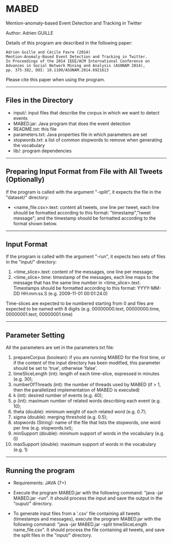 MABED
=====

Mention-anomaly-based Event Detection and Tracking in Twitter

Author: Adrien GUILLE

Details of this program are described in the following paper:

	Adrien Guille and Cécile Favre (2014) 
	Mention-Anomaly-Based Event Detection and Tracking in Twitter.
	In Proceedings of the 2014 IEEE/ACM International Conference on
	Advances in Social Network Mining and Analysis (ASONAM 2014),
	pp. 375-382, DOI: 10.1109/ASONAM.2014.6921613

Please cite this paper when using the program.

----------------------
Files in the Directory
----------------------

- input/: input files that describe the corpus in which we want to detect events
- MABED.jar: Java program that does the event detection
- README.txt: this file
- parameters.txt: Java properties file in which parameters are set
- stopwords.txt: a list of common stopwords to remove when generating the vocabulary
- lib/: program dependencies

------------
Preparing Input Format from File with All Tweets (Optionally)
------------

If the program is called with the argument "-split", it expects the file in the "dataset/" directory:

- <name_file.csv>.text: content all tweets, one line per tweet, each line should be formatted according to this format: "timestamp","tweet message"; and the timestamp should be formatted according to the format shown below.

------------
Input Format
------------

If the program is called with the argument "-run", it expects two sets of files in the "input/" directory:

1. <time_slice>.text: content of the messages, one line per message;
2. <time_slice>.time: timestamp of the messages, each line maps to the message that has the same line number in <time_slice>.text. Timestamps should be formatted according to this format: YYYY-MM-DD HH:mm:ss.S (e.g. 2009-11-01 00:01:24.0)

Time-slices are expected to be numbered starting from 0 and files are expected to be named with 8 digits (e.g. 00000000.text, 00000000.time, 00000001.text, 00000001.time) 

-----------------
Parameter Setting
-----------------

All the parameters are set in the parameters.txt file:

1. prepareCorpus (boolean): if you are running MABED for the first time, or if the content of the input directory has been modified, this parameter should be set to 'true', otherwise 'false'.
2. timeSliceLength (int): length of each time-slice, expressed in minutes (e.g. 30);
3. numberOfThreads (int): the number of threads used by MABED (if > 1, then the parallelized implementation of MABED is executed)
4. k (int): desired number of events (e.g. 40);
5. p (int): maximum number of related words describing each event (e.g. 10);
6. theta (double): minimum weight of each related word (e.g. 0.7);
7. sigma (double): merging threshold (e.g. 0.5);
8. stopwords (String): name of the file that lists the stopwords, one word per line (e.g. stopwords.txt);
9. minSupport (double): minimum support of words in the vocabulary (e.g. 0)
10. maxSupport (double): maximum support of words in the vocabulary (e.g. 1)

-------------------
Running the program
-------------------

- Requirements: JAVA (7+)

- Execute the program MABED.jar with the following command: "java -jar MABED.jar -run". It should process the input and save the output in the "ouput/" directory.

- To generate input files from a '.csv' file containing all tweets (timestamps and messages), execute the program MABED.jar with the following command: "java -jar MABED.jar -split timeSliceLength name_file.csv". It should process the file containing all tweets, and save the split files in the "input/" directory.
